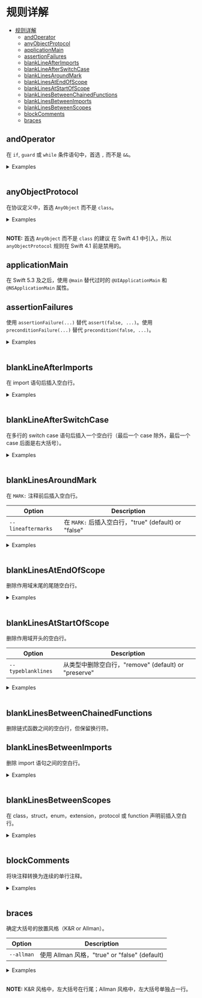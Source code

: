 # 规则详解

- [规则详解](#规则详解)
  - [andOperator](#andoperator)
  - [anyObjectProtocol](#anyobjectprotocol)
  - [applicationMain](#applicationmain)
  - [assertionFailures](#assertionfailures)
  - [blankLineAfterImports](#blanklineafterimports)
  - [blankLineAfterSwitchCase](#blanklineafterswitchcase)
  - [blankLinesAroundMark](#blanklinesaroundmark)
  - [blankLinesAtEndOfScope](#blanklinesatendofscope)
  - [blankLinesAtStartOfScope](#blanklinesatstartofscope)
  - [blankLinesBetweenChainedFunctions](#blanklinesbetweenchainedfunctions)
  - [blankLinesBetweenImports](#blanklinesbetweenimports)
  - [blankLinesBetweenScopes](#blanklinesbetweenscopes)
  - [blockComments](#blockcomments)
  - [braces](#braces)

## andOperator

在 `if`, `guard` 或 `while` 条件语句中，首选 `,` 而不是 `&&`。

<details>
<summary>Examples</summary>

```diff
- if true && true {
+ if true, true {
```

```diff
- guard true && true else {
+ guard true, true else {
```

```diff
- if functionReturnsBool() && true {
+ if functionReturnsBool(), true {
```

```diff
- if functionReturnsBool() && variable {
+ if functionReturnsBool(), variable {
```

</details>
<br/>

## anyObjectProtocol

在协议定义中，首选 `AnyObject` 而不是 `class`。

<details>
<summary>Examples</summary>

```diff
- protocol Foo: class {}
+ protocol Foo: AnyObject {}
```

</details>
<br/>

**NOTE:** 首选 `AnyObject` 而不是 `class` 的建议
在 Swift 4.1 中引入，所以 `anyObjectProtocol` 规则在 Swift 4.1 前是禁用的。

## applicationMain

在 Swift 5.3 及之后，使用 `@main` 替代过时的 `@UIApplicationMain` 和 `@NSApplicationMain` 属性。

## assertionFailures

使用 `assertionFailure(...)` 替代 `assert(false, ...)`。使用 `preconditionFailure(...)` 替代 `precondition(false, ...)`。

<details>
<summary>Examples</summary>

```diff
- assert(false)
+ assertionFailure()
```

```diff
- assert(false, "message", 2, 1)
+ assertionFailure("message", 2, 1)
```

```diff
- precondition(false, "message", 2, 1)
+ preconditionFailure("message", 2, 1)
```

</details>
<br/>

## blankLineAfterImports

在 import 语句后插入空白行。

<details>
<summary>Examples</summary>

```diff
  import A
  import B
  @testable import D
+
  class Foo {
    // foo
  }
```

</details>
<br/>

## blankLineAfterSwitchCase

在多行的 switch case 语句后插入一个空白行（最后一个 case 除外，最后一个 case 后面是右大括号）。

<details>
<summary>Examples</summary>

```diff
  func handle(_ action: SpaceshipAction) {
      switch action {
      case .engageWarpDrive:
          navigationComputer.destination = targetedDestination
          await warpDrive.spinUp()
          warpDrive.activate()
+
      case let .scanPlanet(planet):
          scanner.target = planet
          scanner.scanAtmosphere()
          scanner.scanBiosphere()
          scanner.scanForArticialLife()
+
      case .handleIncomingEnergyBlast:
          await energyShields.prepare()
          energyShields.engage()
      }
  }
```

</details>
<br/>

## blankLinesAroundMark

在 `MARK:` 注释前后插入空白行。

Option | Description
--- | ---
`--lineaftermarks` | 在 `MARK:` 后插入空白行，"true" (default) or "false"

<details>
<summary>Examples</summary>

```diff
  func foo() {
    // foo
  }
  // MARK: bar
  func bar() {
    // bar
  }

  func foo() {
    // foo
  }
+
  // MARK: bar
+
  func bar() {
    // bar
  }
```

</details>
<br/>

## blankLinesAtEndOfScope

删除作用域末尾的尾随空白行。

<details>
<summary>Examples</summary>

```diff
  func foo() {
    // foo
-
  }

  func foo() {
    // foo
  }
```

```diff
  array = [
    foo,
    bar,
    baz,
-
  ]

  array = [
    foo,
    bar,
    baz,
  ]
```

</details>
<br/>

## blankLinesAtStartOfScope

删除作用域开头的空白行。

Option | Description
--- | ---
`--typeblanklines` | 从类型中删除空白行，"remove" (default) or "preserve"

<details>
<summary>Examples</summary>

```diff
  func foo() {
-
    // foo
  }

  func foo() {
    // foo
  }
```

```diff
  array = [
-
    foo,
    bar,
    baz,
  ]

  array = [
    foo,
    bar,
    baz,
  ]
```

</details>
<br/>

## blankLinesBetweenChainedFunctions

删除链式函数之间的空白行，但保留换行符。

## blankLinesBetweenImports

删除 import 语句之间的空白行。

<details>
<summary>Examples</summary>

```diff
  import A
-
  import B
  import C
-
-
  @testable import D
  import E
```

</details>
<br/>

## blankLinesBetweenScopes

在 class，struct，enum，extension，protocol 或 function 声明前插入空白行。

<details>
<summary>Examples</summary>

```diff
  func foo() {
    // foo
  }
  func bar() {
    // bar
  }
  var baz: Bool
  var quux: Int

  func foo() {
    // foo
  }
+
  func bar() {
    // bar
  }
+
  var baz: Bool
  var quux: Int
```

</details>
<br/>

## blockComments

将块注释转换为连续的单行注释。

<details>
<summary>Examples</summary>

```diff
- /*
-  * foo
-  * bar
-  */

+ // foo
+ // bar
```

```diff
- /**
-  * foo
-  * bar
-  */

+ /// foo
+ /// bar
```

</details>
<br/>

## braces

确定大括号的放置风格（K&R or Allman）。

Option | Description
--- | ---
`--allman` | 使用 Allman 风格，"true" or "false" (default)

<details>
<summary>Examples</summary>

```diff
- if x
- {
    // foo
  }
- else
- {
    // bar
  }

+ if x {
    // foo
  }
+ else {
    // bar
  }
```

</details>
<br/>

**NOTE:** K&R 风格中，左大括号在行尾；Allman 风格中，左大括号单独占一行。

